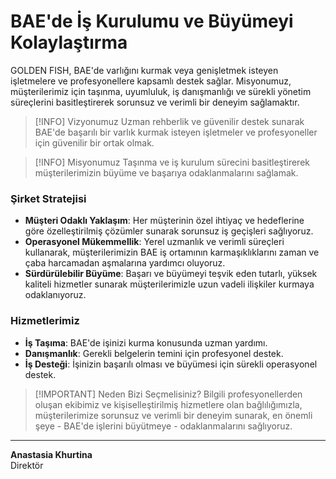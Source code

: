 # BAE'de İş Kurulumu ve Büyümeyi Kolaylaştırma

GOLDEN FISH, BAE'de varlığını kurmak veya genişletmek isteyen işletmelere ve profesyonellere kapsamlı destek sağlar. Misyonumuz, müşterilerimiz için taşınma, uyumluluk, iş danışmanlığı ve sürekli yönetim süreçlerini basitleştirerek sorunsuz ve verimli bir deneyim sağlamaktır.

> [!INFO] Vizyonumuz
> Uzman rehberlik ve güvenilir destek sunarak BAE'de başarılı bir varlık kurmak isteyen işletmeler ve profesyoneller için güvenilir bir ortak olmak.

> [!INFO] Misyonumuz
> Taşınma ve iş kurulum sürecini basitleştirerek müşterilerimizin büyüme ve başarıya odaklanmalarını sağlamak.

### Şirket Stratejisi

- **Müşteri Odaklı Yaklaşım**: Her müşterinin özel ihtiyaç ve hedeflerine göre özelleştirilmiş çözümler sunarak sorunsuz iş geçişleri sağlıyoruz.
- **Operasyonel Mükemmellik**: Yerel uzmanlık ve verimli süreçleri kullanarak, müşterilerimizin BAE iş ortamının karmaşıklıklarını zaman ve çaba harcamadan aşmalarına yardımcı oluyoruz.
- **Sürdürülebilir Büyüme**: Başarı ve büyümeyi teşvik eden tutarlı, yüksek kaliteli hizmetler sunarak müşterilerimizle uzun vadeli ilişkiler kurmaya odaklanıyoruz.

### Hizmetlerimiz

- **İş Taşıma**: BAE'de işinizi kurma konusunda uzman yardımı.
- **Danışmanlık**: Gerekli belgelerin temini için profesyonel destek.
- **İş Desteği**: İşinizin başarılı olması ve büyümesi için sürekli operasyonel destek.

> [!IMPORTANT] Neden Bizi Seçmelisiniz?
> Bilgili profesyonellerden oluşan ekibimiz ve kişiselleştirilmiş hizmetlere olan bağlılığımızla, müşterilerimize sorunsuz ve verimli bir deneyim sunarak, en önemli şeye - BAE'de işlerini büyütmeye - odaklanmalarını sağlıyoruz.

---

**Anastasia Khurtina**  
Direktör
